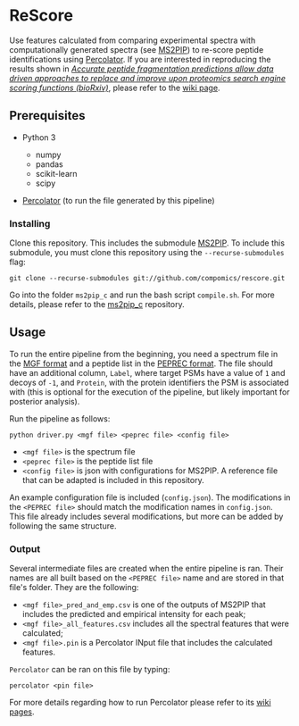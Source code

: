 # ReScore

Use features calculated from comparing experimental spectra with computationally generated spectra (see [MS2PIP](https://github.com/sdgroeve/ms2pip_c)) to re-score peptide identifications using [Percolator](https://github.com/percolator/percolator/). If you are interested in reproducing the results shown in [_Accurate peptide fragmentation predictions allow data driven approaches to replace and improve upon proteomics search engine scoring functions (bioRxiv)_](https://www.biorxiv.org/content/early/2018/10/03/428805), please refer to the [wiki page](https://github.com/anasilviacs/rescore/wiki/Reproducing-manuscript-results).

## Prerequisites

- Python 3

  - numpy
  - pandas
  - scikit-learn
  - scipy

- [Percolator](https://github.com/percolator/percolator/) (to run the file generated by this pipeline)

### Installing

Clone this repository. This includes the submodule  [MS2PIP](https://github.com/anasilviacs/ms2pip_c/tree/7b89618f236c84aed3c171132f690556c757b6b5). To include this submodule, you must clone this repository using the `--recurse-submodules` flag:
```
git clone --recurse-submodules git://github.com/compomics/rescore.git
```

Go into the folder `ms2pip_c` and run the bash script `compile.sh`. For more details, please refer to the [ms2pip_c](https://github.com/compomics/ms2pip_c) repository.

## Usage

To run the entire pipeline from the beginning, you need a spectrum file in the [MGF format](http://www.matrixscience.com/help/data_file_help.html) and a peptide list in the [PEPREC format](https://github.com/anasilviacs/ms2pip_c/tree/7b89618f236c84aed3c171132f690556c757b6b5). The file should have an additional column, `Label`, where target PSMs have a value of `1` and decoys of `-1`, and `Protein`, with the protein identifiers the PSM is associated with (this is optional for the execution of the pipeline, but likely important for posterior analysis).

Run the pipeline as follows:

```
python driver.py <mgf file> <peprec file> <config file>
```

- `<mgf file>` is the spectrum file
- `<peprec file>` is the peptide list file
- `<config file>` is json with configurations for MS2PIP. A reference file that can be adapted is included in this repository.

An example configuration file is included (`config.json`). The modifications in the `<PEPREC file>` should match the modification names in `config.json`. This file already includes several modifications, but more can be added by following the same structure.


### Output

Several intermediate files are created when the entire pipeline is ran. Their names are all built based on the `<PEPREC file>` name and are stored in that file's folder. They are the following:

- `<mgf file>_pred_and_emp.csv` is one of the outputs of MS2PIP that includes the predicted and empirical intensity for each peak;
- `<mgf file>_all_features.csv` includes all the spectral features that were calculated;
- `<mgf file>.pin` is a Percolator INput file that includes the calculated features.

`Percolator` can be ran on this file by typing:

```
percolator <pin file>
```

For more details regarding how to run Percolator please refer to its [wiki pages](https://github.com/percolator/percolator/wiki).
